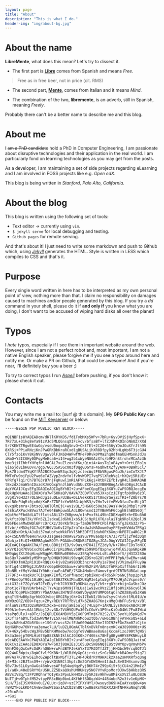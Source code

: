 ```yaml
---
layout: page
title: "About"
description: "This is what I do."
header-img: "img/about-bg.jpg"
---
```

# About the name
**LibreMente**, what does this mean? 
Let's try to dissect it.
* The first part is [**Libre**](https://en.wikipedia.org/wiki/Libre_(word)) comes from Spanish and means *Free*.
> Free as in free beer, not in price (cit. RMS)

* The second part, [**Mente**](https://es.wikipedia.org/wiki/Mente), comes from Italian and it means *Mind*.

* The combination of the two, **libremente**, is an adverb, still in Spanish, meaning *Freely*.
            
Probably there can't be a better name to describe me and this blog.

# About me 
I ~~am a PhD candidate~~ hold a PhD in Computer Engineering, I am passionate
about disruptive technologies and their application in the real world. I am
particularly fond on learning technologies as you may get from the posts.

As a developer, I am maintaining a set of side projects
regarding eLearning and I am involved in 
FOSS projects like e.g. *Open edX*. 

This blog is being written in *Stanford, Palo Alto, California.*

# About the blog
This blog is written using the following set of tools:
* Text editor -> currently using ``vim``.
* ``$ jekyll serve`` for local debugging and testing.
* ``Github pages`` for remote serving.
            
And that's about it! I just need to write some markdown and push to Github
which, using [*Jekyll*](https://jekyllrb.com)
generates the HTML. Style is written in LESS which compiles to CSS and that's it.

# Purpose 
Every single word written in here has to be interpreted as my own personal
point of view, nothing more than that.  I claim no responsibility on damages
caused to machines and/or people generated by this blog. If you try a *dd*
command in your shell, please do it if **and only if** you know what you are
doing, I don't want to be accused of wiping hard disks all over the planet! 

# Typos
I *hate* typos, especially if I see them in important website around the web.
However, since I am not a perfect robot and, most important, I am not a native
English speaker, please forgive me if you see a typo around here and notify me.
Or make a PR on Github, that could be awesome! And if you're near, I'll
definitely buy you a beer ;)

To try to correct typos I run [*Aspell*](http://aspell.net) before pushing, if
you don't know it please check it out.
	
# Contacts
You may write me a mail to: [surf @ this domain]. 
My **GPG Public Key** can be found on the [MIT
Keyserver](https://pgp.mit.edu/pks/lookup?op=vindex&search=0x3F17398BBBC0548E)
or below:

```
-----BEGIN PGP PUBLIC KEY BLOCK-----

mQINBFis8YABEADcm/dKllKRYKD5/fdiTybMXs5WPv+7bRu+6yvDVjSjHyfSpxX+
7R77xL+31kq8eYa91zVJd5MLQGnsqXIFcvcv/bfsaBT+lfZJSM4KOInoNmUZ/XXd
Sr7KEWZTRgwEE4wGq/vsoU0oqoABgSnvO+CktTEl+2C2O+556yYDoJOuXfrJth95
8XRSi+PPiaRNzjKnJPwGRKBbKraRCxd1gBUSAijhXR8Dfpy82hbHLgWp6T3jcGU4
ClY5fzoiKvY8KyNVvUgwV0lFJK6D4WFwfMFeF0Rvk0PMa2hqUdfmaUEHMSnnJdJs
iKmD+Y3ICGHy0QFqyMeEca6+iI4+wg2b1xWyeNGGAzXfs/b9FXnStrohrMCxAz3h
bme3jiIIhbfYHfqfnlUdCAL7xuZlzushfKu/QiniA+AusTg1uP4yoY+OrtLERo1y
yiaSjd81bH6Dvx/ggp7GQJJ5A5GcmO3f0qgGDGYsF46QhwtXZfyyAXH+OB9h5Cl/
Ppk78ldm4TYqKYfFA2BCSOuvWE3qc3qXjzclecWqtF8bVBgwsPGuJk/imCmTXJt7
MWTxFw0ojFpU2Pwe6eTAZVypZndvYolfvhvWOPI7vqPSlXRebVg1+hXQvj5RiUEr
VPRfg7lqirCh7BTG3rB7njFqKuwl1mRiAFYPLk6gi+RtbFZEfbIvgR4LlQARAQAB
tBxzdXJmaW5nIDxzdXJmQGxpYnJlbWVudGUuZXU+iQJVBBMBAgA/AhsDBgsJCAcD
AgYVCAIJCgsEFgIDAQIeAQIXgBYhBI+2u+AFbeCGpgEIqj8XOYu7wFSOBQJecgEu
BQkHpkMuAAoJED8XOYu7wFSOKaQP/0AVA7ZCDVTCvm5JX+pCzJETgtfp0dRy6z3l
xVgRiY6H3Z7rQLSHdJg1suOLw/U3Bu+DLLVekKK517t0mqYGejZcfRI+fZ0b7s70
woLBGnPUqBi0jx6d/KoPzZZDFfcYm906GiWpWS3/v7HnIvtfvPWvDfau7oiRLjOI
6vxgXbsmra+JbtscQJe8lOlmEjC+wy1vQL/5HG60c50e3aJ9AsYHAjoJMbplruPR
elE6iAXPuckBVwx7AJTe04EWHpuwSLAdL8Owhsmd13TVBmWhFGCoghBlhBD56Qjf
mQatVePFbd8dLATtflxtsA8i1Z+Z6Bpww/o1nPvxfkL49bnIDEXwp09rh+EDuBh0
5ykftz00pT3k/VFn5ZLIsdxaEJdGhKIxbSJCSj9pR1XT6/alaiTqk9RolX2QolJ9
HQ6FEea4MwDWQl6PrcDrCXz/30rKbfKcq+f3mD6fMMFCFblPdpShfgJEXG3Z/PS+
E7vbr/rM5XqfGC7uQFJB6V3xKvI2YpZraTdxdwJsHADoum9uyFPEyeHVWdaTPRg1
/0G6BxN9tN/AJuDi37maUofseWkkFkVl5hMZOFfI1dahOPX6XmpHkPBTCa4RG2jR
ao+c5DAMhf0eHxrwuKFJzsgWescWUAvEPSa9u/PMva6QpTCA7JJPzfij2fHd3Dqm
1GoAjxtEiQI+BBMBAgAoBQJYrPGAAhsDBQkB4TOABgsJCAcDAgYVCAIJCgsEFgID
AQIeAQIXgAAKCRA/FzmLu8BUjiYED/9vDas/M7841IfZ2dyR/N+78kuFIDsToNCC
LkVrQIqR7OVGCxchDiwHGCIrpRLQNuLVb8M82599M5fQxpnwjq4Wl65JqoGKpkBH
9M9qWgZXt20qHivpWBgpWLMUKRw0E66wzz3SRq7d+HzLsELu94GefS/jH3IX28Oo
NaSQx72wA0W1yM5M+gy7pDHQW39NXi90vqAQZDS+oG28lsWFPPIPpN/5wEMwraAQ
zCOFKXfmHZpRi01D+RQQsX+kjv8ZsA9BO3b3ncr4oUPy1a70ydjVJVimwEFFuy9W
SnTig4nC0PNgIJCARtrcG6pOHODSbxw+/aFENh2FiM/dAUJfAPKpXiffhb6rIz9h
J0aNRLrfMqYvUW41Y0bHc/uaEcAEWE/7SXb4MoUesE4muvfgrd9TRTNSUBGaLuxp
17FDF3++XsqkUcTCiKpaK7I0fEr5oPfHexo5rpbikWc+d7d6SkPpGNCjhsp2pPLb
T/P8ndQpT9Qi10iBKjowb5tUBZTKkIMauQXUBqM3e1ptu5gYM7QUHjAcVspns0/r
astG32st7ZGyYzW7JFcEUyf+b7C033KTp9DM4izyyT/k9rrgDYnrbijnGaSbzJOz
2hot1q7TQsVDArb4aZjTYvA1ps6MV9jTRLUaj1w9IwcRVzZ18fjo8ViX66cy6l36
96AkfOq9PbkCDQRYrPGAARAAsZH7Nth4XA8VOyqUW7dMPQ6tqCshZ0ZB8yA5JXWG
gkqTt5HwB0p3grhbODJvbojORGIRpjGk+XsI7EoNI/Oktw7syvChtzktlML01U/n
nKWDzGRZ/6B9+Fqzu+ZMy/REUY7RTfbVLd7k6Z0A8G7KnjxHMgOHbFFu5rH/xVBl
snluW92sM2zQ2uREWd1Xqx6+os8ujaNi5ulgj74LEpY+1ARNLiys0oG6xABcRc0P
P99k1e0n+c6Al1Ebbj12sv3Dz7V4HVQUPx30ZcCGwYc3P9hcKiQoD4WL7Fu8IWiA
VsaPq6UlyJ+aDTc/JpEQRUE68AMBVV5pEX0P9MTmjK702S2/EVC5yoYL05pKQd7v
iXJfTa4aDYLf5d3wWVNATvL5X/eslMBAWhMobuztQb//uH61OBhjyAYHxoQ5+aLd
1kpzk8Nsd2Gb5YUcs+1SGhYrwscS2cfEUoG09WdAC5heIfDI9Z+FGnZkm07iCjtm
UgHGUMow70NYrua3emwc7LU/luDZL8GmACTblKvBVkFn8nsxmKCxW3890000z+US
/U+4GXy54bvcWgJFBv5bhKHMmebw7ncGgfe9VWBmae8oGajKccmFizoJ90t7gWSj
Kk3a3mejpT0MLHi678p88ZkNhIklkCJO3K0kJY40Ess78HfgUBymHRY8PKNHuyL0
x9cAEQEAAYkCPAQYAQIAJgIbDBYhBI+2u+AFbeCGpgEIqj8XOYu7wFSOBQJaitnC
BQkCyzZCAAoJED8XOYu7wFSO3j8QAIEsJi6SuDcSN86NQjE8St9WY0pvqVmyMbPy
VNnFX0gQxCwFcOdRrhQGN+rwFn3BTFJekAYxT37MJDTfJZTjjHHGbcW9rcqGQTJ1
OQ24uD3Wpix/8qWCfvlf9K8Nr1/WlBiWyXpGijr+kizSrGz08NR+kB4Omzf9ig71
aW7As7K78rw5E1hcGZWpdltBxMSfT3TL24F4OkdrRYM9HXCkzXaa2sHMXRfxqQng
j4+M3cs2BJTasO9+r/yWvKQ1NBCl3hptcDm2GYmDW3Hem1tduJL8v8IH4sxmvdGg
9Bv73w31LOynGwGc46nkvesAFfg54uqNqzPyjB6H74rZ99pXi5+3jCU4n21MmIz7
pl/a8ku40eDSRYY0/USKLZZ5BxaQ9shUMRUNzy5NO7VYvRpoMor0JXw5bHkbzQRS
ABVsIVBq/t3FP2RQhnrTQIyKx3PpxLkHHXav3ySRJEv9hhwu8MiKsXVZlu0LOB36
NuTTjHw0TphfM52vtpyFR3cBWp0bnL4KfhHfSOUqzW4+44B4nbdR2o3tv1eKpMX+
SLH/72aIJSXMkXv0uE/GLUc+iq8V+yzEPIPXYHYl/Owsuyd869H4EaAYxeQ0w4py
rEW2Yk6LkKD4CAvEwdnoWzSaxIAZCQ38n8Q7pw8BsKsYkDXXJ2NfNFRkuNmqhVQk
z20iuEdo
=rGui
-----END PGP PUBLIC KEY BLOCK-----
```
